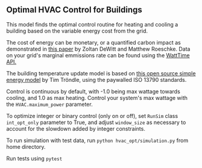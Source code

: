 ## Optimal HVAC Control for Buildings

This model finds the optimal control routine for heating and cooling a building based on the variable energy cost from
the grid. 

The cost of energy can be monetary, or a quantified carbon impact as demonstrated in
[this paper](https://www.watttime.org/app/uploads/2019/03/Optimal-Refrigeration-Control-For-Soda-Vending-Machines_May_2015.pdf)
by Zoltan DeWitt and Matthew Roeschke. Data on your grid's marginal emmissions rate can be found using the
[WattTime API.](https://www.watttime.org/api-documentation/#introduction)

The building temperature update model is based on [this open source simple energy model](https://github.com/timtroendle/simple-simple)
by Tim Tröndle, using the paywalled ISO 13790 standards.

Control is continuous by default, with -1.0 being max wattage towards cooling, and 1.0 as max heating. Control your
system's max wattage with the `HVAC.maximum_power` parameter.

To optimize integer or binary control (only on or off), set `RunSim` class `int_opt_only` parameter to True, and
adjust `window_size` as necessary to account for the slowdown added by integer constraints.

To run simulation with test data, run `python hvac_opt/simulation.py` from home directory.

Run tests using `pytest`

